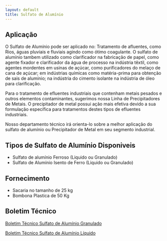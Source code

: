 ```yaml
---
layout: default
title: Sulfato de Alumínio
---
```


## Aplicação

O Sulfato de Alumínio pode ser aplicado no: Tratamento de afluentes, como Rios, águas pluviais e fluviais agindo como ótimo coagulante. O sulfato de alumínio tambem utilizado como clarificador na fabricação de papel, como agente fixador e clarificador da água de processo na indústria têxtil, como agentes mordentes em usinas de açúcar, como purificadores do melaço de cana de açúcar; em indústrias químicas como matéria-prima para obtenção de sais de alumínio; na indústria do cimento isolante na indústria de óleo para clarificação.

Para o tratamento de efluentes industriais que contenham metais pesados e outros elementos contaminantes, sugerimos nossa Linha de Precipitadores de Metais. O precipitador de metal possui ação mais efetiva devido a sua formulação específica para tratamentos destes tipos de efluentes industriais.

Nosso departamento técnico irá orienta-lo sobre a melhor aplicação do sulfato de alumínio ou Precipitador de Metal em seu segmento industrial.

## Tipos de Sulfato de Alumínio Disponiveis

- Sulfato de alumínio Ferroso (Liquido ou Granulado)
- Sulfato de Alumínio Isento de Ferro (Liquido ou Granulado)


## Fornecimento

- Sacaria no tamanho de 25 kg
- Bombona Plastica de 50 Kg



## Boletim Técnico

[<span class="glyphicon glyphicon-file"></span> Boletim Técnico Sulfato de Alumínio Granulado](Boletim-tecnico-sulfato-aluminio-isento-granulado.pdf)

[<span class="glyphicon glyphicon-file"></span> Boletim Técnico Sulfato de Alumínio Líquido](Boletim-tecnico-sulfato-aluminio-isento-liquido.pdf)